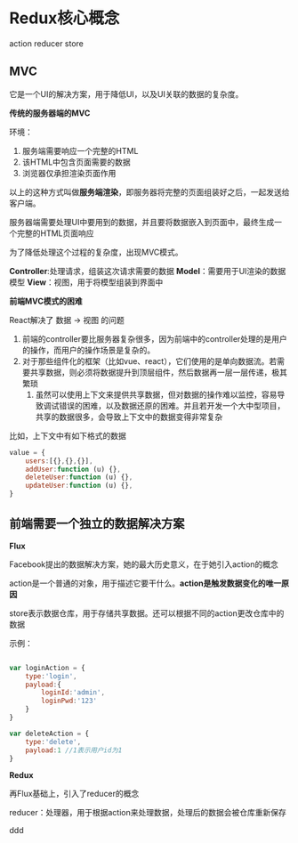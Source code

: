 # Redux核心概念

action reducer store

## MVC

它是一个UI的解决方案，用于降低UI，以及UI关联的数据的复杂度。

**传统的服务器端的MVC**

环境：

1. 服务端需要响应一个完整的HTML
2. 该HTML中包含页面需要的数据
3. 浏览器仅承担渲染页面作用

以上的这种方式叫做**服务端渲染**，即服务器将完整的页面组装好之后，一起发送给客户端。

服务器端需要处理UI中要用到的数据，并且要将数据嵌入到页面中，最终生成一个完整的HTML页面响应

为了降低处理这个过程的复杂度，出现MVC模式。

**Controller**:处理请求，组装这次请求需要的数据
**Model**：需要用于UI渲染的数据模型
**View**：视图，用于将模型组装到界面中


**前端MVC模式的困难**

React解决了 数据 -> 视图 的问题

1. 前端的controller要比服务器复杂很多，因为前端中的controller处理的是用户的操作，而用户的操作场景是复杂的。
2. 对于那些组件化的框架（比如vue、react），它们使用的是单向数据流。若需要共享数据，则必须将数据提升到顶层组件，然后数据再一层一层传递，极其繁琐
   1. 虽然可以使用上下文来提供共享数据，但对数据的操作难以监控，容易导致调试错误的困难，以及数据还原的困难。并且若开发一个大中型项目，共享的数据很多，会导致上下文中的数据变得非常复杂

比如，上下文中有如下格式的数据

```js
value = {
    users:[{},{},{}],
    addUser:function (u) {},
    deleteUser:function (u) {},
    updateUser:function (u) {},
}
```

## 前端需要一个独立的数据解决方案

**Flux**

Facebook提出的数据解决方案，她的最大历史意义，在于她引入action的概念

action是一个普通的对象，用于描述它要干什么。**action是触发数据变化的唯一原因**

store表示数据仓库，用于存储共享数据。还可以根据不同的action更改仓库中的数据

示例：

```js

var loginAction = {
    type:'login',
    payload:{
        loginId:'admin',
        loginPwd:'123'
    }
}

var deleteAction = {
    type:'delete',
    payload:1 //1表示用户id为1
}

```

**Redux**

再Flux基础上，引入了reducer的概念

reducer：处理器，用于根据action来处理数据，处理后的数据会被仓库重新保存

ddd